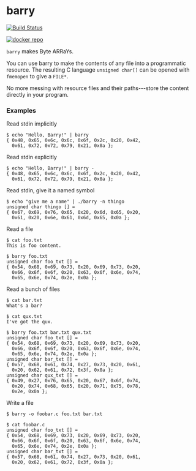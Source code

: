 barry
=======

[![Build Status](https://travis-ci.org/rubicks/barry.svg?branch=master)](https://travis-ci.org/rubicks/barry)

[![docker repo](http://dockeri.co/image/rubicks/barry)](https://registry.hub.docker.com/u/rubicks/barry/)

```barry``` makes Byte ARRaYs.

You can use barry to make the contents of any file into a programmatic
resource. The resulting C language ```unsigned char[]``` can be opened with
```fmemopen``` to give a ```FILE*```.

No more messing with resource files and their paths---store the content directly
in your program.


### Examples

Read stdin implicitly

    $ echo "Hello, Barry!" | barry
    { 0x48, 0x65, 0x6c, 0x6c, 0x6f, 0x2c, 0x20, 0x42,
      0x61, 0x72, 0x72, 0x79, 0x21, 0x0a };

Read stdin explicitly

    $ echo "Hello, Barry!" | barry -
    { 0x48, 0x65, 0x6c, 0x6c, 0x6f, 0x2c, 0x20, 0x42,
      0x61, 0x72, 0x72, 0x79, 0x21, 0x0a };

Read stdin, give it a named symbol

    $ echo "give me a name" | ./barry -n thingo
    unsigned char thingo [] =
    { 0x67, 0x69, 0x76, 0x65, 0x20, 0x6d, 0x65, 0x20,
      0x61, 0x20, 0x6e, 0x61, 0x6d, 0x65, 0x0a };

Read a file

    $ cat foo.txt
    This is foo content.

    $ barry foo.txt
    unsigned char foo_txt [] =
    { 0x54, 0x68, 0x69, 0x73, 0x20, 0x69, 0x73, 0x20,
      0x66, 0x6f, 0x6f, 0x20, 0x63, 0x6f, 0x6e, 0x74,
      0x65, 0x6e, 0x74, 0x2e, 0x0a };

Read a bunch of files

    $ cat bar.txt
    What's a bar?

    $ cat qux.txt
    I've got the qux.

    $ barry foo.txt bar.txt qux.txt
    unsigned char foo_txt [] =
    { 0x54, 0x68, 0x69, 0x73, 0x20, 0x69, 0x73, 0x20,
      0x66, 0x6f, 0x6f, 0x20, 0x63, 0x6f, 0x6e, 0x74,
      0x65, 0x6e, 0x74, 0x2e, 0x0a };
    unsigned char bar_txt [] =
    { 0x57, 0x68, 0x61, 0x74, 0x27, 0x73, 0x20, 0x61,
      0x20, 0x62, 0x61, 0x72, 0x3f, 0x0a };
    unsigned char qux_txt [] =
    { 0x49, 0x27, 0x76, 0x65, 0x20, 0x67, 0x6f, 0x74,
      0x20, 0x74, 0x68, 0x65, 0x20, 0x71, 0x75, 0x78,
      0x2e, 0x0a };

Write a file

    $ barry -o foobar.c foo.txt bar.txt

    $ cat foobar.c
    unsigned char foo_txt [] =
    { 0x54, 0x68, 0x69, 0x73, 0x20, 0x69, 0x73, 0x20,
      0x66, 0x6f, 0x6f, 0x20, 0x63, 0x6f, 0x6e, 0x74,
      0x65, 0x6e, 0x74, 0x2e, 0x0a };
    unsigned char bar_txt [] =
    { 0x57, 0x68, 0x61, 0x74, 0x27, 0x73, 0x20, 0x61,
      0x20, 0x62, 0x61, 0x72, 0x3f, 0x0a };

